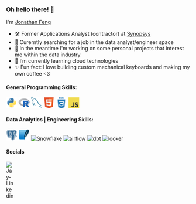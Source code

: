 ### Oh hello there! 👋

I'm [Jonathan Feng]()


- 🛠️ Former Applications Analyst (contractor) at [Synopsys](https://www.synopsys.com/software-integrity/info/sig.html?utm_source=google&utm_medium=cpc&utm_term=synopsys&utm_campaign=G_S_Brand_US&cmp=ps-SIG-G_S_Brand_US&gclid=CjwKCAiAleOeBhBdEiwAfgmXf0g_o-mlxZFc_HuhfAhbkUpQ2MevSxU4G8c6GESV2AMmnPOvdK512hoCE9oQAvD_BwE)
- 💬 Curerntly searching for a job in the data analyst/engineer space
- 🔭 In the meantime I'm working on some personal projects that interest me within the data industry
- 🌱 I’m currently learning cloud technologies
- ✨ Fun fact: I love building custom mechanical keyboards and making my own coffee <3


#### General Programming Skills:
<div>
  <img src="https://github.com/devicons/devicon/blob/master/icons/python/python-original.svg" title="Python" **alt="Python" width="30" height="30"/>
  <img src="https://github.com/devicons/devicon/blob/master/icons/r/r-original.svg" title="R" **alt="R" width="30" height="30"/>
  <img src="https://github.com/devicons/devicon/blob/master/icons/mysql/mysql-plain.svg" title="MySQL"  alt="MySQL" width="30" height="30"/>

  <img src="https://github.com/devicons/devicon/blob/master/icons/html5/html5-original.svg" title="HTML5" alt="HTML" width="30" height="30"/>
  <img src="https://github.com/devicons/devicon/blob/master/icons/css3/css3-plain-wordmark.svg"  title="CSS3" alt="CSS" width="30" height="30"/>
  <img src="https://github.com/devicons/devicon/blob/master/icons/javascript/javascript-original.svg" title="JavaScript" alt="JavaScript" width="30" height="30"/>
</div>


#### Data Analytics | Engineering Skills:
<div>
  <img src="https://github.com/devicons/devicon/blob/master/icons/postgresql/postgresql-plain.svg" title="Pgsql" **alt="Pgsql" width="30" height="30"/>
  <img src="https://github.com/devicons/devicon/blob/master/icons/sqlite/sqlite-original.svg" title="Sqlite" **alt="Sqlite" width="30" height="30"/>
  <img src="https://companieslogo.com/img/orig/SNOW-35164165.png?t=1634190631" title="Snowflake"  alt="Snowflake" width="30" height="30"/>

  <img src="https://airflow.apache.org/docs/apache-airflow/1.10.6/_images/pin_large.png" title="airflow" alt="airflow" width="30" height="30"/>
  <img src="https://seeklogo.com/images/D/dbt-logo-500AB0BAA7-seeklogo.com.png"  title="dbt" alt="dbt" width="30" height="30"/>
  <img src="https://user-images.githubusercontent.com/25474239/28386245-9a1f06d2-6c90-11e7-8095-ff19b586c9ab.png" title="looker" alt="looker" width="30" height="30"/>
</div>


#### Socials

<a href="https://www.linkedin.com/in/j-feng/">
  <img align="left" alt="Jay-Linkedin" width="22px" src="https://raw.githubusercontent.com/peterthehan/peterthehan/master/assets/linkedin.svg" />
</a>
